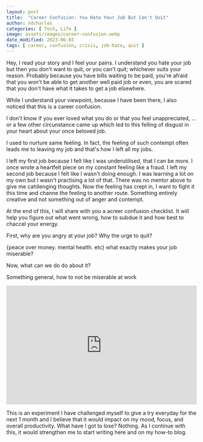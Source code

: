 ```yaml
---
layout: post
title:  "Career Confusion: You Hate Your Job But Can't Quit"
author: ndcharles
categories: [ Tech, Life ]
image: assets/images/career-confusion.webp
date_modified: 2023-06-03 
tags: [ career, confusion, crisis, job-hate, quit ]
---
```

Hey, I read your story and I feel your pains. I understand you hate your job but then you don't want to quit, or you can't quit; whichever suits your reason. Probably because you have bills waiting to be paid, you're afraid that you won't be able to get another well paid job or even, you are scared that you don't have what it takes to get a job elsewhere.

While I understand your viewpoint, because I have been there, I also noticed that this is a career confusion. 

I don't know if you ever loved what you do or that you feel unappreciated, ... or a few other circunstance came up which led to this felling of disgust in your heart about your once beloved job. 

I used to nurture same feeling. In fact, the feeling of such contempt often leads me to leaving my job and that's how I left all my jobs.

I left my first job because I felt like I was underutilised, that I can be more. I once wrote a heartfelt piece on my constant feeling like a fraud. I left my second job because I felt like I wasn't doing enough. I was learning a lot on my own but I wasn't practising a lot of that. There was no mentor above to give me cahllenging thoughts. Now the feeling has crept in, I want to fight it this time and channe the feeling to another route. Something entirely creative and not something out of anger and contempt.

At the end of this, I will share with you a acreer confusion checklist. It will help you figure out what went wrong, how to subdue it and how best to chaccel your energy.

First, why are you angry at your job? Why the urge to quit?

{peace over money. mental health. etc}
what exactly makes your job miserable?

Now, what can we do do about it?


Something general, how to not be miserable at work









<p><iframe style="width:100%;" height="315" src="https://www.youtube.com/embed/MXXs9JC_ItQ?rel=0&amp;showinfo=0" frameborder="0" allowfullscreen></iframe></p>

This is an experiment I have challenged myself to give a try everyday for the next 1 month and I believe that it would impact on my mood, focus, and overall productivity. What have I got to lose? Nothing. As I continue with this, it would strengthen me to start writing here and on my how-to blog.